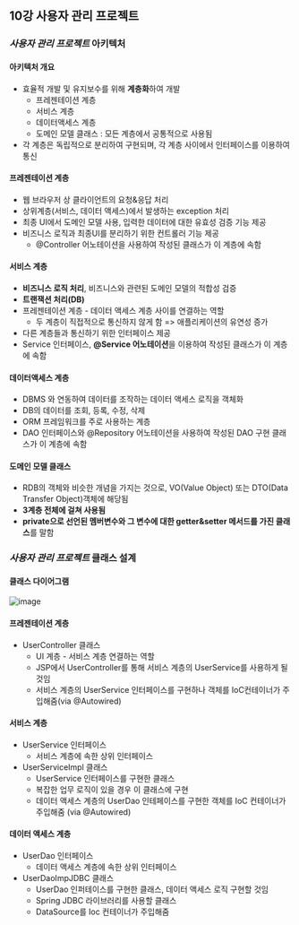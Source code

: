 ##  10강 사용자 관리 프로젝트

### ***사용자 관리 프로젝트*** 아키텍처

#### 아키텍처 개요

- 효율적 개발 및 유지보수를 위해 **계층화**하여 개발
  - 프레젠테이션 계층
  - 서비스 계층
  - 데이터액세스 계층
  - 도메인 모델 클래스 : 모든 계층에서 공통적으로 사용됨
- 각 계층은 독립적으로 분리하여 구현되며, 각 계층 사이에서 인터페이스를 이용하여 통신

#### 프레젠테이션 계층

- 웹 브라우저 상 클라이언트의 요청&응답 처리
- 상위계층(서비스, 데이터 액세스)에서 발생하는 exception 처리
- 최종 UI에서 도메인 모델 사용, 입력한 데이터에 대한 유효성 검증 기능 제공
- 비즈니스 로직과 최종UI를 분리하기 위한 컨트롤러 기능 제공
  - @Controller 어노테이션을 사용하여 작성된 클래스가 이 계층에 속함

#### 서비스 계층

- **비즈니스 로직 처리**, 비즈니스와 관련된 도메인 모델의 적합성 검증
- **트랜잭션 처리(DB)**
- 프레젠테이션 계층 - 데이터 액세스 계층 사이를 연결하는 역할
  - 두 계층이 직접적으로 통신하지 않게 함 => 애플리케이션의 유연성 증가
- 다른 계층들과 통신하기 위한 인터페이스 제공
- Service 인터페이스, **@Service 어노테이션**을 이용하여 작성된 클래스가 이 계층에 속함

#### 데이터액세스 계층

- DBMS 와 연동하여 데이터를 조작하는 데이터 액세스 로직을 객체화
- DB의 데이터를 조회, 등록, 수정, 삭제
- ORM 프레임워크를 주로 사용하는 계층
- DAO 인터페이스와 @Repository 어노테이션을 사용하여 작성된 DAO 구현 클래스가 이 계층에 속함

#### 도메인 모델 클래스

- RDB의 객체와 비슷한 개념을 가지는 것으로, VO(Value Object) 또는 DTO(Data Transfer Object)객체에 해당됨
- **3계층 전체에 걸쳐 사용됨**
- **private으로 선언된 멤버변수와 그 변수에 대한 getter&setter 메서드를 가진 클래스**를 말함

### *사용자 관리 프로젝트* 클래스 설계

#### 클래스 다이어그램

![image](https://user-images.githubusercontent.com/38436013/107871446-efd14400-6ee4-11eb-97cc-8a78692270f8.png)

#### 프레젠테이션 계층

- UserController 클래스
  - UI 계층 - 서비스 계층 연결하는 역할
  - JSP에서 UserController를 통해 서비스 계층의 UserService를 사용하게 될 것임
  - 서비스 계층의 UserService 인터페이스를 구현하나 객체를 IoC컨테이너가 주입해줌(via @Autowired)

#### 서비스 계층

- UserService 인터페이스
  - 서비스 계층에 속한 상위 인터페이스
- UserServiceImpl 클래스
  - UserService 인터페이스를 구현한 클래스
  - 복잡한 업무 로직이 있을 경우 이 클래스에 구현
  - 데이터 액세스 계층의 UserDao 인테페이스를 구현한 객체를 IoC 컨테이너가 주입해줌 (via @Autowired)

#### 데이터 액세스 계층

- UserDao 인터페이스
  - 데이터 액세스 계층에 속한 상위 인터페이스
- UserDaoImpJDBC 클래스
  - UserDao 인퍼테이스를 구현한 클래스, 데이터 액세스 로직 구현할 것임
  - Spring JDBC 라이브러리를 사용할 클래스
  - DataSource를 Ioc 컨테이너가 주입해줌
